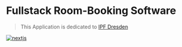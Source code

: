 # Fullstack Room-Booking Software
> This Application is dedicated to [IPF Dresden](https://www.ipfdd.de/de/home/)

[![nextjs](https://img.shields.io/badge/-NEXTJS-black)](NEXTJS)
